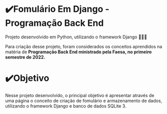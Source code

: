 <h1>✔️Fomulário Em Django - Programação Back End</h1>
<p>Projeto desenvolvido em Python, utilizando o framework Django 🚀🚀🚀
<p>Para criação desse projeto, foram considerados os conceitos aprendidos na matéria de <strong>Programação Back End ministrado pela Faesa, no primeiro semestre de 2022.</strong>
<h1>✔️Objetivo</h1>
<p>Nesse projeto desenvolvido, o principal objetivo é apresentar através de uma página o conceito de criação de fomulário e armazenamento de dados, utilizando o framework Django e banco de dados SQLite 3.
